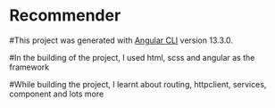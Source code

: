 # Recommender

#This project was generated with [Angular CLI](https://github.com/angular/angular-cli) version 13.3.0.

#In the building of the project, I used html, scss and angular as the framework

#While building the project, I learnt about routing, httpclient, services, component and lots more

